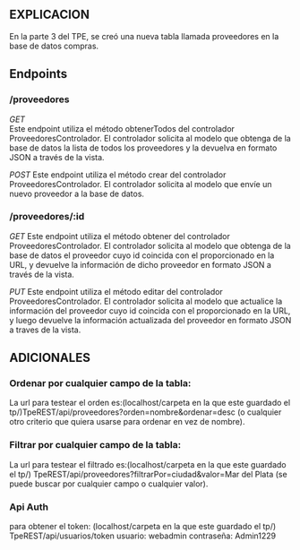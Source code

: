 ## EXPLICACION

En la parte 3 del TPE, se creó una nueva tabla llamada proveedores en la base de datos compras.

## Endpoints

### /proveedores

*GET*  
  Este endpoint utiliza el método obtenerTodos del controlador ProveedoresControlador. El controlador solicita al modelo que obtenga de la base de datos la lista de todos los proveedores y la devuelva en formato JSON a través de la vista.

*POST* 
    Este endpoint utiliza el método crear del controlador ProveedoresControlador. El controlador solicita al modelo que envíe un nuevo proveedor a la base de datos.


### /proveedores/:id

*GET* 
Este endpoint utiliza el método obtener del controlador ProveedoresControlador. El controlador solicita al modelo que obtenga de la base de datos el proveedor cuyo id coincida con el proporcionado en la URL, y devuelve la información de dicho proveedor en formato JSON a través de la vista.

*PUT* 
Este endpoint utiliza el método editar del controlador ProveedoresControlador. El controlador solicita al modelo que actualice la información del proveedor cuyo id coincida con el proporcionado en la URL, y luego devuelve la información actualizada del proveedor en formato JSON a traves de la vista. 

## ADICIONALES
### Ordenar por cualquier campo de la tabla: 
La url para testear el orden es:(localhost/carpeta en la que este guardado el tp/)TpeREST/api/proveedores?orden=nombre&ordenar=desc (o cualquier otro criterio que quiera usarse para ordenar en vez de nombre). 

### Filtrar por cualquier campo de la tabla: 
La url para testear el filtrado es:(localhost/carpeta en la que este guardado el tp/) TpeREST/api/proveedores?filtrarPor=ciudad&valor=Mar del Plata (se puede buscar por cualquier campo o cualquier valor).

### Api Auth
para obtener el token: (localhost/carpeta en la que este guardado el tp/) TpeREST/api/usuarios/token
usuario: webadmin
contraseña: Admin1229